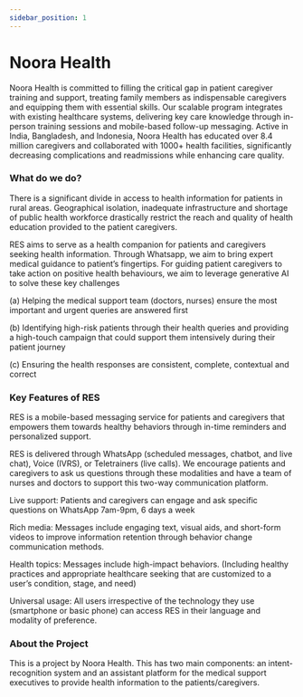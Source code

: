 ```yaml
---
sidebar_position: 1
---
```


# Noora Health

Noora Health is committed to filling the critical gap in patient caregiver training and support, treating family members as indispensable caregivers and equipping them with essential skills. Our scalable program integrates with existing healthcare systems, delivering key care knowledge through in-person training sessions and mobile-based follow-up messaging. Active in India, Bangladesh, and Indonesia, Noora Health has educated over 8.4 million caregivers and collaborated with 1000+ health facilities, significantly decreasing complications and readmissions while enhancing care quality. 


### What do we do?

There is a significant divide in access to health information for patients in rural areas. Geographical isolation, inadequate infrastructure and shortage of public health workforce drastically restrict the reach and quality of health education provided to the patient caregivers.

RES aims  to serve as a health companion for patients and caregivers seeking health information. Through Whatsapp, we aim to bring expert medical guidance to patient’s fingertips. For guiding patient caregivers to take action on positive health behaviours, we aim to leverage generative AI to solve these key challenges

(a) Helping the medical support team (doctors, nurses) ensure the most important and urgent queries are answered first

(b) Identifying high-risk patients through their health queries and providing a high-touch campaign that could support them intensively during their patient journey

(c) Ensuring the health responses are consistent, complete, contextual and correct


### Key Features of RES

RES is a mobile-based messaging service for patients and caregivers that empowers them towards healthy behaviors through in-time reminders and personalized support.

RES is delivered through WhatsApp (scheduled messages, chatbot, and live chat), Voice (IVRS), or Teletrainers (live calls). We encourage patients and caregivers to ask us questions through these modalities and have a team of nurses and doctors to support this two-way communication platform.

Live support: Patients and caregivers can engage and ask specific
questions on WhatsApp 7am-9pm, 6 days a week

Rich media: Messages include engaging text, visual aids, and short-form videos to improve information retention through behavior change communication methods.

Health topics: Messages include high-impact behaviors. (Including healthy practices and appropriate healthcare seeking that are customized to a user’s condition, stage, and need)

Universal usage: All users irrespective of the technology they use (smartphone or basic phone) can access RES in their language and modality of preference.

### About the Project

This is a project by Noora Health. This has two main components: an intent-recognition system and an assistant platform for the medical support executives to provide health information to the patients/caregivers.

<!-- [![Impact at a glance](./img/impact.jpg)](@impact.jpg) -->
